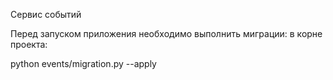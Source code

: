 Сервис событий

Перед запуском приложения необходимо выполнить миграции:
в корне проекта:

python events/migration.py --apply